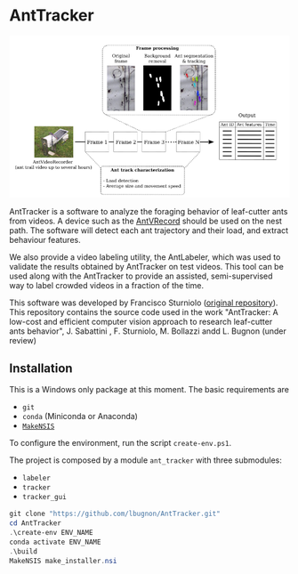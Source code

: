 # AntTracker

![AntTracker pipeline abstract](abstract.png)

AntTracker is a software to analyze the foraging behavior of leaf-cutter ants from videos. A device such as the [AntVRecord](https://www.sciencedirect.com/science/article/pii/S2468067222000153) should be used on the nest path. The software will detect each ant trajectory and their load, and extract behaviour features.

We also provide a video labeling utility, the AntLabeler, which was used to validate the results obtained by AntTracker on test videos. This tool can be used along with the AntTracker to provide an assisted, semi-supervised way to label crowded videos in a fraction of the time.

This software was developed by Francisco Sturniolo ([original repository](https://github.com/fd-sturniolo/AntTracker)). This repository contains the  source code used in the work "AntTracker: A low-cost and efficient computer vision approach to research leaf-cutter ants behavior", J. Sabattini , F. Sturniolo, M. Bollazzi andd L. Bugnon (under review)

## Installation

This is a Windows only package at this moment. The basic requirements are

- `git`
- `conda` (Miniconda or Anaconda)
- [`MakeNSIS`](https://nsis.sourceforge.io/Download) 

To configure the environment, run the script `create-env.ps1`.

The project is composed by a module `ant_tracker` with three submodules:

- `labeler`
- `tracker`
- `tracker_gui`

```powershell
git clone "https://github.com/lbugnon/AntTracker.git"
cd AntTracker
.\create-env ENV_NAME
conda activate ENV_NAME
.\build                     
MakeNSIS make_installer.nsi 
```

